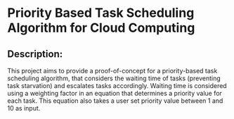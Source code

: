# Priority Based Task Scheduling Algorithm for Cloud Computing

## Description:
This project aims to provide a proof-of-concept for a priority-based task scheduling algorithm, that considers the waiting time of tasks (preventing task starvation) and escalates tasks accordingly. Waiting time is considered using a weighting factor in an equation that determines a priority value for each task. This equation also takes a user set priority value between 1 and 10 as input.


